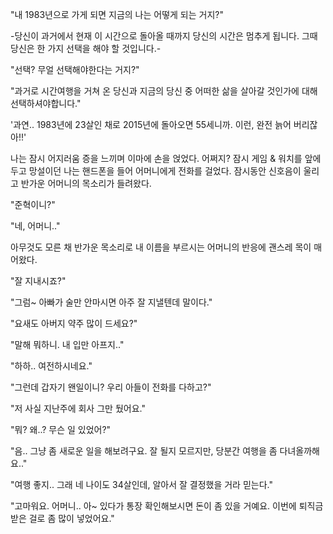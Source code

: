 "내 1983년으로 가게 되면 지금의 나는 어떻게 되는 거지?"

-당신이 과거에서 현재 이 시간으로 돌아올 때까지 당신의 시간은 멈추게 됩니다. 그때 당신은 한 가지 선택을 해야 할 것입니다.-

"선택? 무얼 선택해야한다는 거지?"

"과거로 시간여행을 거쳐 온 당신과 지금의 당신 중 어떠한 삶을 살아갈 것인가에 대해 선택하셔야합니다."

'과연.. 1983년에 23살인 채로 2015년에 돌아오면 55세니까. 이런, 완전 늙어 버리잖아!!'

나는 잠시 어지러움 증을 느끼며 이마에 손을 얹었다. 어쩌지? 잠시 게임 & 워치를 앞에 두고 망설이던 나는 핸드폰을 들어 어머니에게 전화를 걸었다. 잠시동안 신호음이 울리고 반가운 어머니의 목소리가 들려왔다.

"준혁이니?"

"네, 어머니.."

아무것도 모른 채 반가운 목소리로 내 이름을 부르시는 어머니의 반응에 괜스레 목이 매어왔다. 

"잘 지내시죠?"

"그럼~ 아빠가 술만 안마시면 아주 잘 지낼텐데 말이다."

"요새도 아버지 약주 많이 드세요?"

"말해 뭐하니. 내 입만 아프지.."

"하하.. 여전하시네요."

"그런데 갑자기 왠일이니? 우리 아들이 전화를 다하고?"

"저 사실 지난주에 회사 그만 뒀어요."

"뭐? 왜..? 무슨 일 있었어?"

"음.. 그냥 좀 새로운 일을 해보려구요. 잘 될지 모르지만, 당분간 여행을 좀 다녀올까해요.."

"여행 좋지.. 그래 네 나이도 34살인데, 알아서 잘 결정했을 거라 믿는다."

"고마워요. 어머니.. 아~ 있다가 통장 확인해보시면 돈이 좀 있을 거예요. 이번에 퇴직금 받은 걸로 좀 많이 넣었어요."